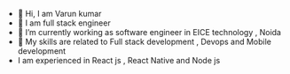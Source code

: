 - 👋 Hi, I am Varun kumar
- 👀 I am full stack engineer
- 🌱 I’m currently working as software engineer in EICE technology , Noida
- 💞️ My skills are related to Full stack development , Devops and Mobile development
- I am experienced in React js , React Native and Node js
  

<!---
Varun9536/Varun9536 is a ✨ special ✨ repository because its `README.md` (this file) appears on your GitHub profile.
You can click the Preview link to take a look at your changes.
--->
